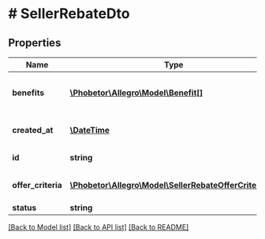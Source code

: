 # # SellerRebateDto

## Properties

Name | Type | Description | Notes
------------ | ------------- | ------------- | -------------
**benefits** | [**\Phobetor\Allegro\Model\Benefit[]**](Benefit.md) | What kind of rebate will be given |
**created_at** | [**\DateTime**](\DateTime.md) | when was this rebate created | [optional]
**id** | **string** | Rebate identifier |
**offer_criteria** | [**\Phobetor\Allegro\Model\SellerRebateOfferCriterion[]**](SellerRebateOfferCriterion.md) | What offers will be included |
**status** | **string** |  |

[[Back to Model list]](../../README.md#models) [[Back to API list]](../../README.md#endpoints) [[Back to README]](../../README.md)
